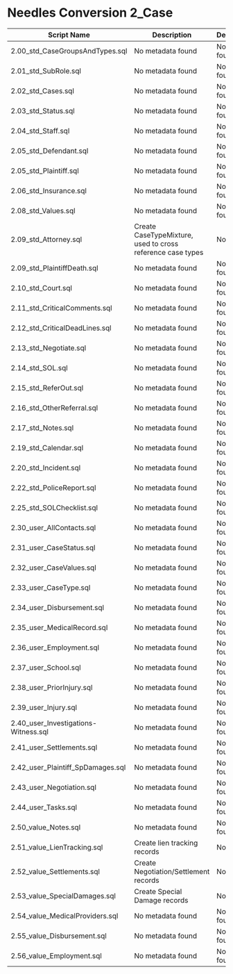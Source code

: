 # Needles Conversion 2_Case

| Script Name | Description | Dependencies |
|-------------|-------------|-------------|
| 2.00_std_CaseGroupsAndTypes.sql | No metadata found | No metadata found |
| 2.01_std_SubRole.sql | No metadata found | No metadata found |
| 2.02_std_Cases.sql | No metadata found | No metadata found |
| 2.03_std_Status.sql | No metadata found | No metadata found |
| 2.04_std_Staff.sql | No metadata found | No metadata found |
| 2.05_std_Defendant.sql | No metadata found | No metadata found |
| 2.05_std_Plaintiff.sql | No metadata found | No metadata found |
| 2.06_std_Insurance.sql | No metadata found | No metadata found |
| 2.08_std_Values.sql | No metadata found | No metadata found |
| 2.09_std_Attorney.sql | Create CaseTypeMixture, used to cross reference case types | None |
| 2.09_std_PlaintiffDeath.sql | No metadata found | No metadata found |
| 2.10_std_Court.sql | No metadata found | No metadata found |
| 2.11_std_CriticalComments.sql | No metadata found | No metadata found |
| 2.12_std_CriticalDeadLines.sql | No metadata found | No metadata found |
| 2.13_std_Negotiate.sql | No metadata found | No metadata found |
| 2.14_std_SOL.sql | No metadata found | No metadata found |
| 2.15_std_ReferOut.sql | No metadata found | No metadata found |
| 2.16_std_OtherReferral.sql | No metadata found | No metadata found |
| 2.17_std_Notes.sql | No metadata found | No metadata found |
| 2.19_std_Calendar.sql | No metadata found | No metadata found |
| 2.20_std_Incident.sql | No metadata found | No metadata found |
| 2.22_std_PoliceReport.sql | No metadata found | No metadata found |
| 2.25_std_SOLChecklist.sql | No metadata found | No metadata found |
| 2.30_user_AllContacts.sql | No metadata found | No metadata found |
| 2.31_user_CaseStatus.sql | No metadata found | No metadata found |
| 2.32_user_CaseValues.sql | No metadata found | No metadata found |
| 2.33_user_CaseType.sql | No metadata found | No metadata found |
| 2.34_user_Disbursement.sql | No metadata found | No metadata found |
| 2.35_user_MedicalRecord.sql | No metadata found | No metadata found |
| 2.36_user_Employment.sql | No metadata found | No metadata found |
| 2.37_user_School.sql | No metadata found | No metadata found |
| 2.38_user_PriorInjury.sql | No metadata found | No metadata found |
| 2.39_user_Injury.sql | No metadata found | No metadata found |
| 2.40_user_Investigations-Witness.sql | No metadata found | No metadata found |
| 2.41_user_Settlements.sql | No metadata found | No metadata found |
| 2.42_user_Plaintiff_SpDamages.sql | No metadata found | No metadata found |
| 2.43_user_Negotiation.sql | No metadata found | No metadata found |
| 2.44_user_Tasks.sql | No metadata found | No metadata found |
| 2.50_value_Notes.sql | No metadata found | No metadata found |
| 2.51_value_LienTracking.sql | Create lien tracking records | None |
| 2.52_value_Settlements.sql | Create Negotiation/Settlement records | None |
| 2.53_value_SpecialDamages.sql | Create Special Damage records | None |
| 2.54_value_MedicalProviders.sql | No metadata found | No metadata found |
| 2.55_value_Disbursement.sql | No metadata found | No metadata found |
| 2.56_value_Employment.sql | No metadata found | No metadata found |
